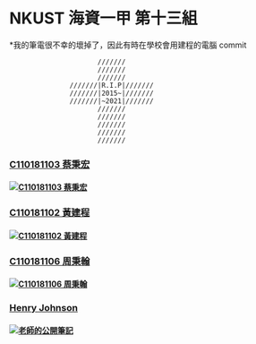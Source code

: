 # NKUST 海資一甲 第十三組

*我的筆電很不幸的壞掉了，因此有時在學校會用建程的電腦 commit

                          ///////
                          ///////
                          ///////
                   ///////|R.I.P|///////
                   ///////|2015~|///////
                   ///////|~2021|///////
                          ///////
                          ///////
                          ///////
                          ///////
                          ///////

### [C110181103 蔡秉宏](https://github.com/iArthurTsai/NKUST_C110181103)
#### [![C110181103 蔡秉宏](https://avatars.githubusercontent.com/u/67720373?v=4)](https://github.com/iArthurTsai/)

### [C110181102 黃建程](https://github.com/bigbettles/NKUST_C110181102)
#### [![C110181102 黃建程](	https://avatars.githubusercontent.com/u/93572297?v=4)](https://github.com/bigbettles/)

### [C110181106 周秉翰](https://github.com/C110181106/NKUST_C110181106)
#### [![C110181106 周秉翰](https://avatars.githubusercontent.com/u/93661237?v=4)](https://github.com/C110181106/)

###	[Henry Johnson](https://github.com/hryjosn/java_class_tutorial)
#### [![老師的公開筆記](https://avatars.githubusercontent.com/u/20806280?v=4)](https://hackmd.io/@johnsonsy)